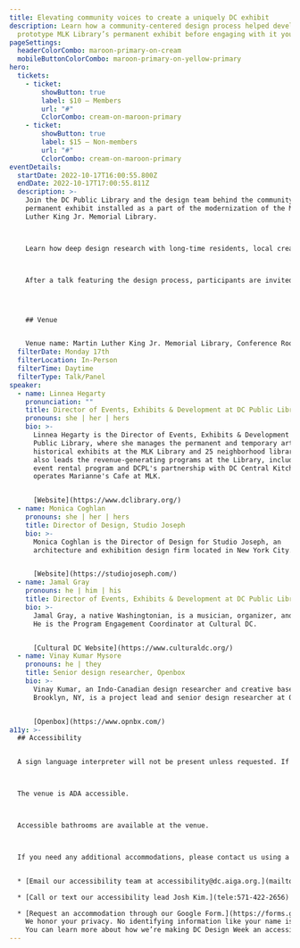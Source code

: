 ```yaml
---
title: Elevating community voices to create a uniquely DC exhibit
description: Learn how a community-centered design process helped develop and
  prototype MLK Library’s permanent exhibit before engaging with it yourself.
pageSettings:
  headerColorCombo: maroon-primary-on-cream
  mobileButtonColorCombo: maroon-primary-on-yellow-primary
hero:
  tickets:
    - ticket:
        showButton: true
        label: $10 — Members
        url: "#"
        CclorCombo: cream-on-maroon-primary
    - ticket:
        showButton: true
        label: $15 — Non-members
        url: "#"
        CclorCombo: cream-on-maroon-primary
eventDetails:
  startDate: 2022-10-17T16:00:55.800Z
  endDate: 2022-10-17T17:00:55.811Z
  description: >-
    Join the DC Public Library and the design team behind the community-centered
    permanent exhibit installed as a part of the modernization of the Martin
    Luther King Jr. Memorial Library.



    Learn how deep design research with long-time residents, local creatives, and teens informed design concepts prototyped with people  in all four quadrants of DC at various neighborhood library branches, and how this prototyping led to the now completed program. Explore how community interactions were developed, tested, and are now live as residents engage with an exhibits program that is resonant, vibrant, and unambiguously community-driven.



    After a talk featuring the design process, participants are invited to explore the exhibit itself.




    ## Venue


    Venue name: Martin Luther King Jr. Memorial Library, Conference Room Venue Info: 901 G St NW, Washington, DC 20001, United States
  filterDate: Monday 17th
  filterLocation: In-Person
  filterTime: Daytime
  filterType: Talk/Panel
speaker:
  - name: Linnea Hegarty
    pronunciation: ""
    title: Director of Events, Exhibits & Development at DC Public Library
    pronouns: she | her | hers
    bio: >-
      Linnea Hegarty is the Director of Events, Exhibits & Development at DC
      Public Library, where she manages the permanent and temporary art and
      historical exhibits at the MLK Library and 25 neighborhood libraries. She
      also leads the revenue-generating programs at the Library, including the
      event rental program and DCPL's partnership with DC Central Kitchen, which
      operates Marianne's Cafe at MLK.


      [Website](https://www.dclibrary.org/)
  - name: Monica Coghlan
    pronouns: she | her | hers
    title: Director of Design, Studio Joseph
    bio: >-
      Monica Coghlan is the Director of Design for Studio Joseph, an
      architecture and exhibition design firm located in New York City.


      [Website](https://studiojoseph.com/)
  - name: Jamal Gray
    pronouns: he | him | his
    title: Director of Events, Exhibits & Development at DC Public Library
    bio: >-
      Jamal Gray, a native Washingtonian, is a musician, organizer, and curator.
      He is the Program Engagement Coordinator at Cultural DC.


      [Cultural DC Website](https://www.culturaldc.org/)
  - name: Vinay Kumar Mysore
    pronouns: he | they
    title: Senior design researcher, Openbox
    bio: >-
      Vinay Kumar, an Indo-Canadian design researcher and creative based in
      Brooklyn, NY, is a project lead and senior design researcher at Openbox.


      [Openbox](https://www.opnbx.com/)
a11y: >-
  ## Accessibility


  A sign language interpreter will not be present unless requested. If requested, we will do our best to employ a sign language interpreter for the event.



  The venue is ADA accessible.



  Accessible bathrooms are available at the venue.



  If you need any additional accommodations, please contact us using a method that works best for you:


  * [Email our accessibility team at accessibility@dc.aiga.org.](mailto:accessibility@dc.aiga.org)

  * [Call or text our accessibility lead Josh Kim.](tele:571-422-2656)

  * [Request an accommodation through our Google Form.](https://forms.gle/VTys8LzewYs2isUm7)
    We honor your privacy. No identifying information like your name is required to request an accomodation, and all details will be deleted once completed.
    You can learn more about how we’re making DC Design Week an accessible experience by visiting our [accessibility statement](/accessibility/).
---
```


